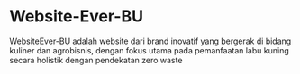 # Website-Ever-BU
WebsiteEver-BU adalah website dari brand inovatif yang bergerak di bidang kuliner dan agrobisnis, dengan fokus utama pada pemanfaatan labu kuning secara holistik dengan pendekatan zero waste
